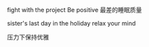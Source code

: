 fight with the project
Be positive
最差的睡眠质量

sister's last day in the holiday
relax your mind

压力下保持优雅